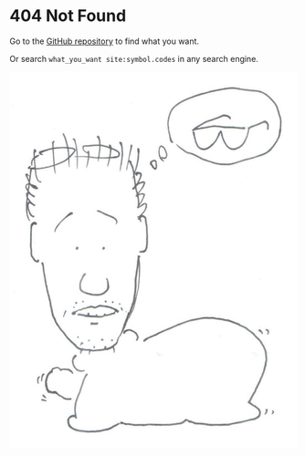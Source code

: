 
# 404 Not Found

Go to the
[GitHub repository](https://github.com/Symbol1/Symbol1.github.io)
to find what you want.

Or search `what_you_want site:symbol.codes` in any search engine.

![Vaseman finding glasses, which turns out to be hanging on his forehead](/vaseman/Jau-Pao%20Wang%202019-03-16.jpg)
